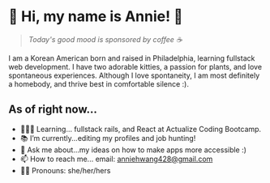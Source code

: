 # 🌱 Hi, my name is Annie! 🌱
> *Today's good mood is sponsored by coffee ☕️*

I am a Korean American born and raised in Philadelphia, learning fullstack web development. I have two adorable kitties, a passion for plants, and love spontaneous experiences. Although I love spontaneity, I am most definitely a homebody, and thrive best in comfortable silence :).

As of right now...
---
- 👩🏻‍💻 Learning... fullstack rails, and React at Actualize Coding Bootcamp. 
- 📚 I’m currently...editing my profiles and job hunting!
- 💬 Ask me about...my ideas on how to make apps more accessible :)
- 📫 How to reach me... email: anniehwang428@gmail.com
- 💅🏻 Pronouns: she/her/hers
